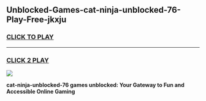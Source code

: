 
## Unblocked-Games-cat-ninja-unblocked-76-Play-Free-jkxju
<h3>
<a href="https://premium76.site?title=cat-ninja-unblocked-76&ref=12A">CLICK TO PLAY</a></h3>
<hr>

<h3>
<a href="https://premium76.site?title=cat-ninja-unblocked-76&ref=12A">CLICK 2 PLAY</a>
  
</h3>

<a href="https://premium76.site?title=cat-ninja-unblocked-76&ref=12A"><img src="https://clearcache.store/games.png"></a>


**cat-ninja-unblocked-76 games unblocked: Your Gateway to Fun and Accessible Online Gaming**
